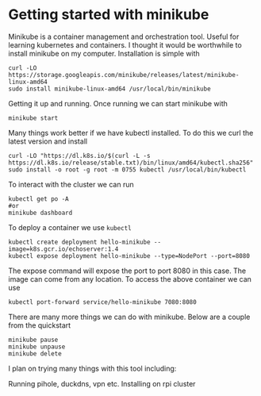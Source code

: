 # Getting started with minikube

Minikube is a container management and orchestration tool. Useful for
learning kubernetes and containers. I thought it would be worthwhile to
install minikube on my computer. Installation is simple with 
```
curl -LO https://storage.googleapis.com/minikube/releases/latest/minikube-linux-amd64
sudo install minikube-linux-amd64 /usr/local/bin/minikube
```
Getting it up and running. Once running we can start minikube with 
```
minikube start
```

Many things work better if we have kubectl installed. To do this we curl
the latest version and install
```
curl -LO "https://dl.k8s.io/$(curl -L -s https://dl.k8s.io/release/stable.txt)/bin/linux/amd64/kubectl.sha256"
sudo install -o root -g root -m 0755 kubectl /usr/local/bin/kubectl
```

To interact with the cluster we can run 
```
kubectl get po -A
#or
minikube dashboard
```

To deploy a container we use `kubectl`

```
kubectl create deployment hello-minikube --image=k8s.gcr.io/echoserver:1.4
kubectl expose deployment hello-minikube --type=NodePort --port=8080
``` 
The expose command will expose the port to port 8080 in this case. The
image can come from any location. To access the above container we can
use
```
kubectl port-forward service/hello-minikube 7080:8080
```

There are many more things we can do with minikube. Below are a couple
from the quickstart
```
minikube pause
minikube unpause
minikube delete
```

I plan on trying many things with this tool including:

Running pihole, duckdns, vpn etc. 
Installing on rpi cluster


